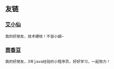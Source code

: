 ## 友链

### [艾小仙](https://aixiaoxian.vip)
    我的好朋友，技术硬核！不容小觑~
### [茴香豆](https://www.huixiangdou.cn)
    我的好朋友，3年java经验的小程序员，好好学习，一起努力！